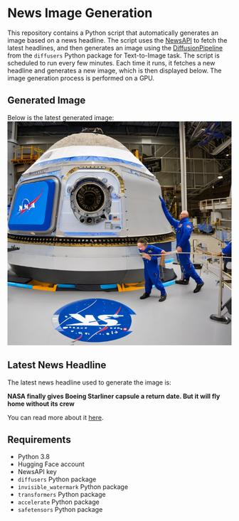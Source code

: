 # News Image Generation
This repository contains a Python script that automatically generates an image based on a news headline. The script uses the [NewsAPI](https://newsapi.org/) to fetch the latest headlines, and then generates an image using the [DiffusionPipeline](https://github.com/huggingface/diffusers) from the `diffusers` Python package for Text-to-Image task.
The script is scheduled to run every few minutes. Each time it runs, it fetches a new headline and generates a new image, which is then displayed below. The image generation process is performed on a GPU.

## Generated Image
Below is the latest generated image:
![Generated Image](image.png)

## Latest News Headline
The latest news headline used to generate the image is:

**NASA finally gives Boeing Starliner capsule a return date. But it will fly home without its crew**

You can read more about it [here](https://news.google.com/rss/articles/CBMingFBVV95cUxQejhoOUhROTZsWG8zalMyYndlV05hZ3hNSlBIOGlUQ1BtYzJzVFc1TEI3Q2JPNFJCSE81SHF4aTR5U19WTnpsRGNPeFZYNG9NUEtEblE0NWhxSlJsVXdWdGRCZ3N3T1dQTzVLRXFUd1IwaTlXNm8zV3BzeHdZUWFUZDhGT1ctUFhUS1N2aTA3dF95YjZ4OEJhd1g0YnctQdIBlAFBVV95cUxOd0Fza19GTTJLVzI0dE05OEoxUWZXSkk3d3c5aGlWS0d5Q18zM0lSV3dvVTliZ29rZlVkNFJ2Zl9VOWtVQVh6U0sta2tJcVlIZW9YZXlxX2pBZ3Y4UlAwWFlKeDBBNVYza1FBS1NBTi1mckhHX3V3WmsyQ3VXMmZKYmJtU0JZM0tXV21uZWNJd2lWNkpU?oc=5).

## Requirements
- Python 3.8
- Hugging Face account
- NewsAPI key
- `diffusers` Python package
- `invisible_watermark` Python package
- `transformers` Python package
- `accelerate` Python package
- `safetensors` Python package
